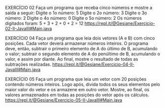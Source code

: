 EXERCÍCIO 02
Faça um programa que receba cinco números e mostre a saída a seguir:
  Digite o 1o número: 5
  Digite o 2o número: 3
  Digite o 3o número: 2
  Digite o 4o número: 0
  Digite o 5o número: 2
   Os números digitados foram:
   5 + 3 + 2 + 0 + 2 = 12
https://repl.it/@Gesiane/Exercicio-02-II-JavaIII#Main.java

EXERCÍCIO 04
Faça um programa que leia dois vetores (A e B) com cinco posições. 
Cada vetor deverá armazenar números inteiros. O programa deve, então, subtrair 
o primeiro elemento de A do último de B, acumulando o valor; subtrair o segundo 
elemento de A do penúltimo de B, acumulando o valor, e assim por diante. Ao final, 
mostre o resultado de todas as subtrações realizadas.
https://repl.it/@Gesiane/Exercicio-04-II-JavaIII#Main.java

EXERCÍCIO 05
Faça um programa que leia um vetor com 20 posições contendo números inteiros. 
Logo após, divida todos os seus elementos pelo maior valor do vetor e os armazene 
em outro vetor. Mostre, ao final, os valores armazenados em todas as posições do vetor após os cálculos.
https://repl.it/@Gesiane/Exercicio-05-II-JavaIII#Main.java
